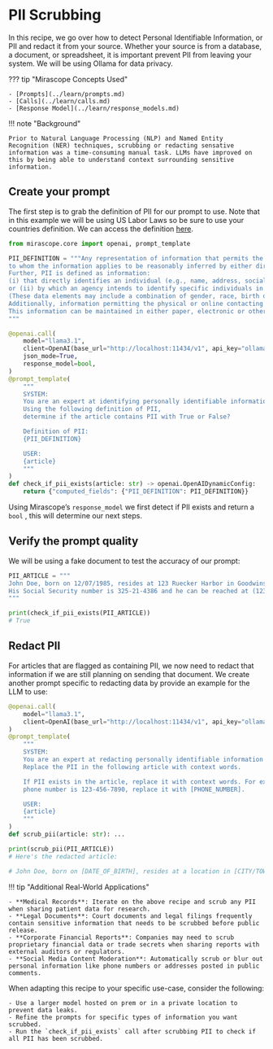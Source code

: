 # PII Scrubbing

In this recipe, we go over how to detect Personal Identifiable Information, or PII and redact it from your source. Whether your source is from a database, a document, or spreadsheet, it is important prevent PII from leaving your system. We will be using Ollama for data privacy.

??? tip "Mirascope Concepts Used"

    - [Prompts](../learn/prompts.md)
    - [Calls](../learn/calls.md)
    - [Response Model](../learn/response_models.md)

!!! note "Background"

    Prior to Natural Language Processing (NLP) and Named Entity Recognition (NER) techniques, scrubbing or redacting sensative information was a time-consuming manual task. LLMs have improved on this by being able to understand context surrounding sensitive information.

## Create your prompt

The first step is to grab the definition of PII for our prompt to use. Note that in this example we will be using US Labor Laws so be sure to use your countries definition. We can access the definition [here](https://www.dol.gov/general/ppii).

```python
from mirascope.core import openai, prompt_template

PII_DEFINITION = """Any representation of information that permits the identity of an individual 
to whom the information applies to be reasonably inferred by either direct or indirect means. 
Further, PII is defined as information: 
(i) that directly identifies an individual (e.g., name, address, social security number or other identifying number or code, telephone number, email address, etc.) 
or (ii) by which an agency intends to identify specific individuals in conjunction with other data elements, i.e., indirect identification. 
(These data elements may include a combination of gender, race, birth date, geographic indicator, and other descriptors). 
Additionally, information permitting the physical or online contacting of a specific individual is the same as personally identifiable information. 
This information can be maintained in either paper, electronic or other media.
"""

@openai.call(
    model="llama3.1",
    client=OpenAI(base_url="http://localhost:11434/v1", api_key="ollama"),
    json_mode=True,
    response_model=bool,
)
@prompt_template(
    """
    SYSTEM:
    You are an expert at identifying personally identifiable information (PII).
    Using the following definition of PII, 
    determine if the article contains PII with True or False?

    Definition of PII:
    {PII_DEFINITION}

    USER:
    {article}
    """
)
def check_if_pii_exists(article: str) -> openai.OpenAIDynamicConfig:
    return {"computed_fields": {"PII_DEFINITION": PII_DEFINITION}}
```

Using Mirascope’s `response_model` we first detect if PII exists and return a `bool` , this will determine our next steps.

## Verify the prompt quality

We will be using a fake document to test the accuracy of our prompt:

```python
PII_ARTICLE = """
John Doe, born on 12/07/1985, resides at 123 Ruecker Harbor in Goodwinshire, WI. 
His Social Security number is 325-21-4386 and he can be reached at (123) 456-7890. 
"""

print(check_if_pii_exists(PII_ARTICLE))
# True
```

## Redact PII

For articles that are flagged as containing PII, we now need to redact that information if we are still planning on sending that document. We create another prompt specific to redacting data by provide an example for the LLM to use:

```python
@openai.call(
    model="llama3.1",
    client=OpenAI(base_url="http://localhost:11434/v1", api_key="ollama"),
)
@prompt_template(
    """
    SYSTEM:
    You are an expert at redacting personally identifiable information (PII).
    Replace the PII in the following article with context words.

    If PII exists in the article, replace it with context words. For example, if the
    phone number is 123-456-7890, replace it with [PHONE_NUMBER].

    USER:
    {article}
    """
)
def scrub_pii(article: str): ...

print(scrub_pii(PII_ARTICLE))
# Here's the redacted article:

# John Doe, born on [DATE_OF_BIRTH], resides at a location in [CITY/TOWN]. His [IDENTIFYING_DOCUMENT] number is [NUMBER_SOMEWHERE]. He can be reached at [PHONE_NUMBER].
```

!!! tip "Additional Real-World Applications"

    - **Medical Records**: Iterate on the above recipe and scrub any PII when sharing patient data for research.
    - **Legal Documents**: Court documents and legal filings frequently contain sensitive information that needs to be scrubbed before public release.
    - **Corporate Financial Reports**: Companies may need to scrub proprietary financial data or trade secrets when sharing reports with external auditors or regulators.
    - **Social Media Content Moderation**: Automatically scrub or blur out personal information like phone numbers or addresses posted in public comments.

When adapting this recipe to your specific use-case, consider the following:

    - Use a larger model hosted on prem or in a private location to prevent data leaks.
    - Refine the prompts for specific types of information you want scrubbed.
    - Run the `check_if_pii_exists` call after scrubbing PII to check if all PII has been scrubbed.
